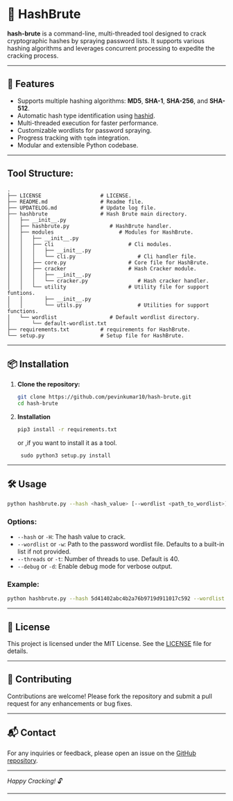 # 🔐 HashBrute

**hash-brute** is a command-line, multi-threaded tool designed to crack cryptographic hashes by spraying password lists. It supports various hashing algorithms and leverages concurrent processing to expedite the cracking process.

---

## 🚀 Features

* Supports multiple hashing algorithms: **MD5**, **SHA-1**, **SHA-256**, and **SHA-512**.
* Automatic hash type identification using [hashid](https://github.com/psypanda/hashID).
* Multi-threaded execution for faster performance.
* Customizable wordlists for password spraying.
* Progress tracking with `tqdm` integration.
* Modular and extensible Python codebase.

---

## Tool Structure:

```
.
├── LICENSE                   # LICENSE.
├── README.md                 # Readme file.
├── UPDATELOG.md              # Update log file.
├── hashbrute                 # Hash Brute main directory.
│   ├── __init__.py
│   ├── hashbrute.py             # HashBrute handler.
│   ├── modules                     # Modules for HashBrute.
│   │   ├── __init__.py
│   │   ├── cli                        # Cli modules.
│   │   │   ├── __init__.py
│   │   │   └── cli.py                    # Cli handler file.
│   │   ├── core.py                    # Core file for HashBrute.
│   │   ├── cracker                    # Hash Cracker module.
│   │   │   ├── __init__.py    
│   │   │   └── cracker.py                # Hash cracker handler.
│   │   └── utility                    # Utility file for support funtions.
│   │       ├── __init__.py
│   │       └── utils.py                  # Utilities for support functions.
│   └── wordlist                 # Default wordlist directory.
│       └── default-wordlist.txt
├── requirements.txt          # requirements for HashBrute.
└── setup.py                  # Setup file for HashBrute.
```

---

## 📦 Installation

1. **Clone the repository:**

   ```bash
   git clone https://github.com/pevinkumar10/hash-brute.git
   cd hash-brute
   ```



2. **Installation**
   ```bash
   pip3 install -r requirements.txt

   ```
    or ,if you want to install it as a tool.
   ```
    sudo python3 setup.py install

   ```

---

## 🛠️ Usage

```bash
python hashbrute.py --hash <hash_value> [--wordlist <path_to_wordlist>] [--threads <number_of_threads>] [--debug]
```


### **Options:**

* `--hash` or `-H`: The hash value to crack.
* `--wordlist` or `-w`: Path to the password wordlist file. Defaults to a built-in list if not provided.
* `--threads` or `-t`: Number of threads to use. Default is 40.
* `--debug` or `-d`: Enable debug mode for verbose output.

### **Example:**

```bash
python hashbrute.py --hash 5d41402abc4b2a76b9719d911017c592 --wordlist rockyou.txt --threads 50 --debug
```

---

## 📄 License

This project is licensed under the MIT License. See the [LICENSE](./LICENSE) file for details.

---

## 🤝 Contributing

Contributions are welcome! Please fork the repository and submit a pull request for any enhancements or bug fixes.

---

## 📬 Contact

For any inquiries or feedback, please open an issue on the [GitHub repository](https://github.com/pevinkumar10/hash-brute/issues).

---

*Happy Cracking!* 🔓

---
